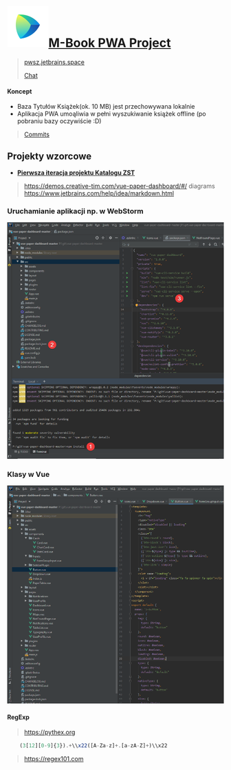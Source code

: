 
#  <a href="https://pwsz.jetbrains.space/p/nos/review">![Space_Icon](./docs/space_icon.svg)</a>[M-Book PWA Project](https://github.com/Mario62/RWD_TS/projects/1)
> [pwsz.jetbrains.space](https://pwsz.jetbrains.space)
> 
> [Chat](https://pwsz.jetbrains.space/im/group/1Bdbrz1w1iEc)
#### Koncept
* Baza Tytułów Książek(ok. 10 MB) jest przechowywana lokalnie 
* Aplikacja PWA umoąliwia w pełni wyszukiwanie książek offline (po pobraniu bazy oczywiście :D)

> [Commits](https://pwsz.jetbrains.space/p/nos/code/vuePWA/commits)

## Projekty wzorcowe 

* [**Pierwsza iteracja projektu Katalogu ZST**](katalog.zst-tarnow.pl)
> https://demos.creative-tim.com/vue-paper-dashboard/#/
> diagrams https://www.jetbrains.com/help/idea/markdown.html 
### Uruchamianie aplikacji np. w WebStorm
![vue_crate_app](./docs/inteli.png)

### Klasy w Vue 
![Klasy](./docs/class.png)

#### RegExp

> https://pythex.org


```ts
    (3[12][0-9]{3}).+\\x22([A-Za-z]+.[a-zA-Z]+)\\x22
```
> https://regex101.com



